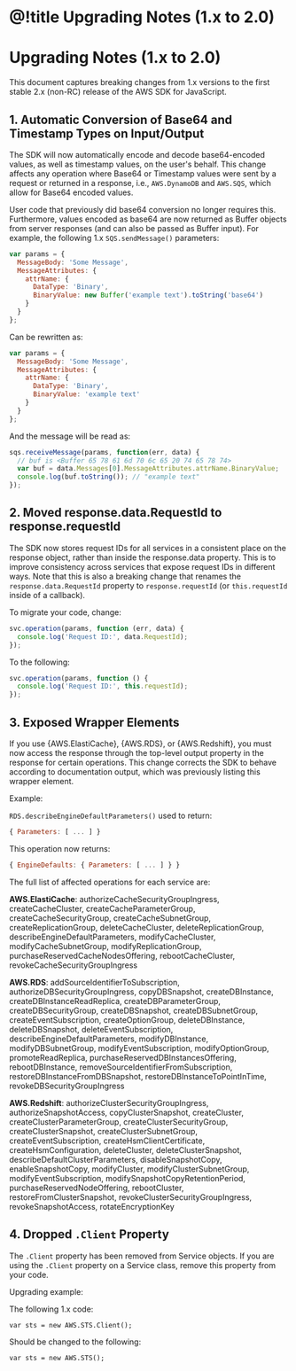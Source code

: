 # @!title Upgrading Notes (1.x to 2.0)

# Upgrading Notes (1.x to 2.0)

This document captures breaking changes from 1.x versions to the first
stable 2.x (non-RC) release of the AWS SDK for JavaScript.

## 1. Automatic Conversion of Base64 and Timestamp Types on Input/Output

The SDK will now automatically encode and decode base64-encoded values, as well
as timestamp values, on the user's behalf. This change affects any operation
where Base64 or Timestamp values were sent by a request or returned in a
response, i.e., `AWS.DynamoDB` and `AWS.SQS`, which allow for Base64
encoded values.

User code that previously did base64 conversion no longer requires this.
Furthermore, values encoded as base64 are now returned as Buffer objects
from server responses (and can also be passed as Buffer input). For
example, the following 1.x `SQS.sendMessage()` parameters:

```javascript
var params = {
  MessageBody: 'Some Message',
  MessageAttributes: {
    attrName: {
      DataType: 'Binary',
      BinaryValue: new Buffer('example text').toString('base64')
    }
  }
};
```

Can be rewritten as:

```javascript
var params = {
  MessageBody: 'Some Message',
  MessageAttributes: {
    attrName: {
      DataType: 'Binary',
      BinaryValue: 'example text'
    }
  }
};
```

And the message will be read as:

```javascript
sqs.receiveMessage(params, function(err, data) {
  // buf is <Buffer 65 78 61 6d 70 6c 65 20 74 65 78 74>
  var buf = data.Messages[0].MessageAttributes.attrName.BinaryValue;
  console.log(buf.toString()); // "example text"
});
```

## 2. Moved response.data.RequestId to response.requestId

The SDK now stores request IDs for all services in a consistent place on the
response object, rather than inside the response.data property. This is to
improve consistency across services that expose request IDs in different ways.
Note that this is also a breaking change that renames the
`response.data.RequestId` property to `response.requestId`
(or `this.requestId` inside of a callback).

To migrate your code, change:

```javascript
svc.operation(params, function (err, data) {
  console.log('Request ID:', data.RequestId);
});
```

To the following:

```javascript
svc.operation(params, function () {
  console.log('Request ID:', this.requestId);
});
```

## 3. Exposed Wrapper Elements 

If you use {AWS.ElastiCache}, {AWS.RDS}, or {AWS.Redshift}, you must now access
the response through the top-level output property in the response for certain
operations. This change corrects the SDK to behave according to documentation
output, which was previously listing this wrapper element.

Example:

`RDS.describeEngineDefaultParameters()` used to return:

```javascript
{ Parameters: [ ... ] }
```

This operation now returns:

```javascript
{ EngineDefaults: { Parameters: [ ... ] } }
```

The full list of affected operations for each service are:

**AWS.ElastiCache**: authorizeCacheSecurityGroupIngress, createCacheCluster,
createCacheParameterGroup, createCacheSecurityGroup, createCacheSubnetGroup,
createReplicationGroup, deleteCacheCluster, deleteReplicationGroup,
describeEngineDefaultParameters, modifyCacheCluster, modifyCacheSubnetGroup,
modifyReplicationGroup, purchaseReservedCacheNodesOffering, rebootCacheCluster,
revokeCacheSecurityGroupIngress

**AWS.RDS**: addSourceIdentifierToSubscription, authorizeDBSecurityGroupIngress,
copyDBSnapshot, createDBInstance, createDBInstanceReadReplica,
createDBParameterGroup, createDBSecurityGroup, createDBSnapshot,
createDBSubnetGroup, createEventSubscription, createOptionGroup,
deleteDBInstance, deleteDBSnapshot, deleteEventSubscription,
describeEngineDefaultParameters, modifyDBInstance, modifyDBSubnetGroup,
modifyEventSubscription, modifyOptionGroup, promoteReadReplica,
purchaseReservedDBInstancesOffering, rebootDBInstance,
removeSourceIdentifierFromSubscription, restoreDBInstanceFromDBSnapshot,
restoreDBInstanceToPointInTime, revokeDBSecurityGroupIngress

**AWS.Redshift**: authorizeClusterSecurityGroupIngress, authorizeSnapshotAccess,
copyClusterSnapshot, createCluster, createClusterParameterGroup,
createClusterSecurityGroup, createClusterSnapshot, createClusterSubnetGroup,
createEventSubscription, createHsmClientCertificate, createHsmConfiguration,
deleteCluster, deleteClusterSnapshot, describeDefaultClusterParameters,
disableSnapshotCopy, enableSnapshotCopy, modifyCluster,
modifyClusterSubnetGroup, modifyEventSubscription,
modifySnapshotCopyRetentionPeriod, purchaseReservedNodeOffering, rebootCluster,
restoreFromClusterSnapshot, revokeClusterSecurityGroupIngress,
revokeSnapshotAccess, rotateEncryptionKey

## 4. Dropped `.Client` Property  

The `.Client` property has been removed from Service objects.
If you are using the `.Client` property on a Service class, remove
this property from your code.

Upgrading example:

The following 1.x code:

```
var sts = new AWS.STS.Client();
```

Should be changed to the following:

```
var sts = new AWS.STS();
```
